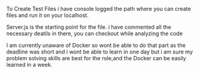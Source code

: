 To Create Test Files i have console logged the path where you can create files and run it on your localhost.       

Server.js is the starting point for the file. 
i have commented all the necessary deatils in there, you can checkout while analyzing the code


I am currently unaware of Docker so wont be able to do that part as the deadline was short and i wont be able to learn in one day but i am sure my problem solving skills are best for the role,and the Docker can be easily learned in a week.
